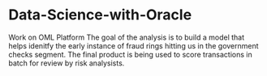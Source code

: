 # Data-Science-with-Oracle
Work on OML Platform
The goal of the analysis is to build a model that helps idenitfy the early instance of fraud rings hitting us in the government checks segment. 
The final product is being used to score transactions in batch for review by risk analysists. 
